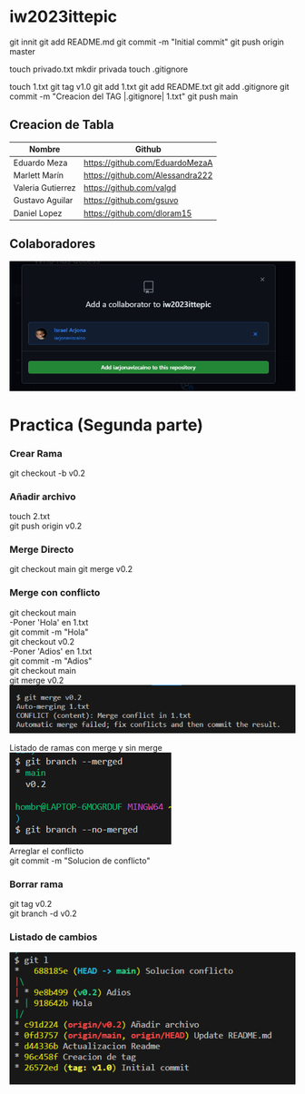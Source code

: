 # iw2023ittepic
git innit 
git add README.md
git commit -m "Initial commit"
git push origin master 

touch privado.txt
mkdir privada
touch .gitignore

touch 1.txt
git tag v1.0
git add 1.txt
git add README.txt
git add .gitignore
git commit -m "Creacion del TAG |.gitignore| 1.txt"
git push main 

## Creacion de Tabla
|Nombre           |Github                          |
|       ---       |             ---                |
|Eduardo Meza     |https://github.com/EduardoMezaA | 
|Marlett Marín    |https://github.com/Alessandra222|
|Valeria Gutierrez|https://github.com/valgd        |
|Gustavo Aguilar  |https://github.com/gsuvo        |
|Daniel Lopez     |https://github.com/dloram15     |

## Colaboradores 
![1](https://github.com/Hombrux/iw2023ittepic/blob/main/assets/colaboradores.png)


# Practica (Segunda parte)
### Crear Rama
git checkout -b v0.2
### Añadir archivo
touch 2.txt  
git push origin v0.2  

### Merge Directo 
git checkout main
git merge v0.2

### Merge con conflicto
git checkout main  
-Poner 'Hola' en 1.txt  
git commit -m "Hola"  
git checkout v0.2  
-Poner 'Adios' en 1.txt  
git commit -m "Adios"  
git checkout main  
git merge v0.2  
![2](https://github.com/Hombrux/iw2023ittepic/blob/main/assets/conflicomerge.png)  

Listado de ramas con merge y sin merge  
![3](https://github.com/Hombrux/iw2023ittepic/blob/main/assets/listadoderamasmerge.png)  
Arreglar el conflicto  
git commit -m "Solucion de conflicto"  

### Borrar rama 
git tag v0.2  
git branch -d v0.2  

### Listado de cambios 
![4](https://github.com/Hombrux/iw2023ittepic/blob/main/assets/gitlogcommitscambios.png)  


